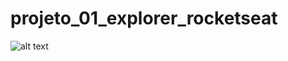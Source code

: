 # projeto_01_explorer_rocketseat
![alt text](https://github.com/Felipevhm/projeto_explorer_rocketseat/blob/main/preview/project_02_preview.jpg?raw=true)
